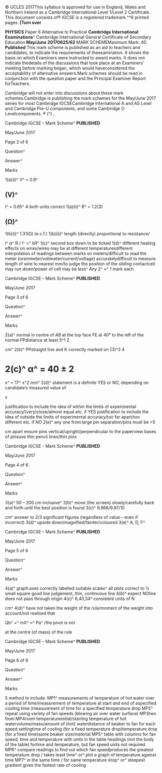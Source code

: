 © UCLES 2017This syllabus is approved for use in England, Wales and Northern Ireland as a Cambridge International Level 1/Level 2 Certificate. This document consists of® IGCSE is a registered trademark.^^6 printed pages. **[Turn over** 

**PHYSICS** Paper 6 Alternative to Practical **Cambridge International Examinations**^ Cambridge International General Certificate of Secondary Education **May/June 20170625/62** MARK SCHEMEMaximum Mark: 40 **Published** This mark scheme is published as an aid to teachers and candidates, to indicate the requirements of theexamination. It shows the basis on which Examiners were instructed to award marks. It does not indicate thedetails of the discussions that took place at an Examiners’ meeting before marking began, which would haveconsidered the acceptability of alternative answers.Mark schemes should be read in conjunction with the question paper and the Principal Examiner Report forTeachers. 

Cambridge will not enter into discussions about these mark schemes.Cambridge is publishing the mark schemes for the May/June 2017 series for most Cambridge IGCSECambridge International A and AS Level and Cambridge Pre-U components, and some Cambridge O Levelcomponents. ® (^) , 


Cambridge IGCSE – Mark Scheme^ **PUBLISHED** 

May/June 2017 

 Page 2 of 6 

 Question^ 

 Answer^ 

 Marks 

 1(a)(i)^ V^ = 0.8^ 

## (V)^ 

 I^ = 0.65^ A both units correct 1(a)(ii)^ R^ = 1.2(3) 

## (Ω)^ 

 1(b)(i)^ 1.31(Ω) (e.c.f.) 1(b)(ii)^ length (directly) proportional to resistance/ 

 l^ α^ R / l^ =^ kR^ 1(c)^ second box down to be ticked 1(d)^ different heating effects on wires/wires may be at different temperaturesdifferent interpolation of readings between marks on meters/difficult to read the meter (orammeter/voltmeter/current/voltage) accuratelydifficult to measure length of wire to nearest mm/to judge the position of the sliding contactcell may run down/power of cell may be less^ Any 2^ ×^ 1 mark each 


Cambridge IGCSE – Mark Scheme^ **PUBLISHED** 

May/June 2017 

 Page 3 of 6 

 Question^ 

 Answer^ 

 Marks 

 2(a)^ normal in centre of AB at the top face FE at 40° to the left of the normal PPdistance at least 5^1 2 

 cm^ 2(b)^ PPstraight line and K correctly marked on CD^3 4 

# 2(c)^ α^ = 40 ± 2 

 x^ = 17^ ±^2 mm^ 2(d)^ statement is a definite YES or NO, depending on candidate’s measured value of 

 x 

 justification to include the idea of within the limits of experimental accuracy/(very)close/almost equal etc. if YES justification to include the idea of outside the limits of experimental accuracy/too far apart/too different etc. if NO 2(e)^ any one from:large pin separation/pins must be >5 

 cm apart ensure pins vertical/upright/perpendicular to the paperview bases of pinsuse thin pencil lines/thin pins 


Cambridge IGCSE – Mark Scheme^ **PUBLISHED** 

May/June 2017 

 Page 4 of 6 

 Question^ 

 Answer^ 

 Marks 

 3(a)^ 50 – 200 cm inclusive^ 3(b)^ move (the screen) slowly/carefully back and forth until the best position is found 3(c)^ 9.966/9.97/10 

 cm^ answer to 2/3 significant figures (regardless of value – even if incorrect) 3(d)^ upside down/magnified/fainter/coloured 3(e)^ A, D, F^ 


Cambridge IGCSE – Mark Scheme^ **PUBLISHED** 

May/June 2017 

 Page 5 of 6 

 Question^ 

 Answer^ 

 Marks 

 4(a)^ graph:axes correctly labelled suitable scales^ all plots correct to ½ small square good line judgement, thin, continuous line 4(b)^ expect NOline does not pass through origin 4(c)^ 6,40,34^ consistent units of N 

 cm^ 4(d)^ have not taken the weight of the rule/moment of the weight into account/not realised that 

 Qb^ +^ mX^ =^ Pa^ /the pivot is not 

 at the centre (of mass) of the rule 


Cambridge IGCSE – Mark Scheme^ **PUBLISHED** 

May/June 2017 

 Page 6 of 6 

 Question^ 

 Answer^ 

 Marks 

 5 method to include: MP1^ measurements of temperature of hot water over a period of time/measurement of temperature at start and end of aspecified cooling time /measurement of time for a specified temperature drop MP2^ repeat using variety of fan speeds (blowing air over water surface) MP3two from:MP4room temperatureinitial/starting temperature of hot watervolume/mass/amount of (hot) waterdistance of beaker to fan for each speed settingtime of cooling (for a fixed temperature drop)temperature drop (for a fixed time)same beaker size/material MP5^ table with columns for fan speed, time and temperature with units in the table headings (not the body of the table) fortime and temperature, but fan speed units not required MP6^ compare readings to find out which fan speedproduces the greatest temperature drop / takes least time^ or^ plot a graph of temperature against time MP7^ in the same time / for same temperature drop^ or^ steepest gradient gives the fastest rate of cooling 


